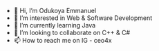 - 👋 Hi, I’m Odukoya Emmanuel  
- 👀 I’m interested in Web & Software Development
- 🌱 I’m currently learning Java
- 💞️ I’m looking to collaborate on C++ & C#
- 📫 How to reach me on IG - ceo4x

<!---
OdukoyaEmmanuel671/OdukoyaEmmanuel671 is a ✨ special ✨ repository because its `README.md` (this file) appears on your GitHub profile.
You can click the Preview link to take a look at your changes.
--->
